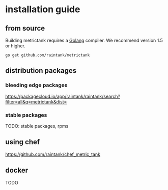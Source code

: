 # installation guide

## from source

Building metrictank requires a [Golang](https://golang.org/) compiler.
We recommend version 1.5 or higher.

```
go get github.com/raintank/metrictank
```

## distribution packages

### bleeding edge packages

https://packagecloud.io/app/raintank/raintank/search?filter=all&q=metrictank&dist=

### stable packages

TODO: stable packages, rpms

## using chef
https://github.com/raintank/chef_metric_tank

## docker

TODO

